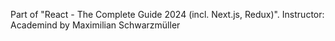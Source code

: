 Part of "React - The Complete Guide 2024 (incl. Next.js, Redux)". Instructor: Academind by Maximilian Schwarzmüller
